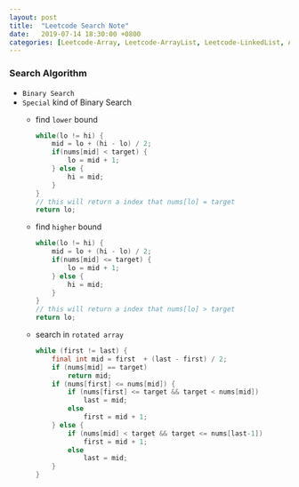 ```yaml
---
layout: post
title:  "Leetcode Search Note"
date:   2019-07-14 18:30:00 +0800
categories: [Leetcode-Array, Leetcode-ArrayList, Leetcode-LinkedList, Algorithm]
---
```

### Search Algorithm
- `Binary Search`
- `Special` kind of Binary Search
    - find `lower` bound

        ```java
        while(lo != hi) {
            mid = lo + (hi - lo) / 2;
            if(nums[mid] < target) {
                lo = mid + 1;
            } else {
                hi = mid;
            }
        }
        // this will return a index that nums[lo] = target
        return lo;
        ```
    - find `higher` bound

        ```java
        while(lo != hi) {
            mid = lo + (hi - lo) / 2;
            if(nums[mid] <= target) {
                lo = mid + 1;
            } else {
                hi = mid;
            }
        }
        // this will return a index that nums[lo] > target
        return lo;
        ```
    - search in `rotated array`

        ```java
        while (first != last) {
            final int mid = first  + (last - first) / 2;
            if (nums[mid] == target)
                return mid;
            if (nums[first] <= nums[mid]) {
                if (nums[first] <= target && target < nums[mid])
                    last = mid;
                else
                    first = mid + 1;
            } else {
                if (nums[mid] < target && target <= nums[last-1])
                    first = mid + 1;
                else
                    last = mid;
            }
        }
        ```
